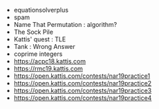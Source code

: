 * equationsolverplus
* spam
* Name That Permutation	: algorithm?
* The Sock Pile
* Kattis' quest		: 	TLE
* Tank				:	Wrong Answer
* coprime integers
* https://acpc18.kattis.com
* https://rmc19.kattis.com
* https://open.kattis.com/contests/nar19practice1
* https://open.kattis.com/contests/nar19practice2
* https://open.kattis.com/contests/nar19practice3
* https://open.kattis.com/contests/nar19practice4

